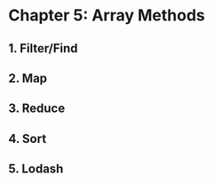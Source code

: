 # Chapter 5: Array Methods

## 1.   Filter/Find
## 2.   Map
## 3.   Reduce
## 4.   Sort
## 5.   Lodash